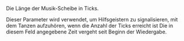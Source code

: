Die Länge der Musik-Scheibe in Ticks.

Dieser Parameter wird verwendet, um Hilfsgeistern zu signalisieren, mit dem Tanzen aufzuhören, wenn die Anzahl der Ticks erreicht ist Die in diesem Feld angegebene Zeit vergeht seit Beginn der Wiedergabe.
